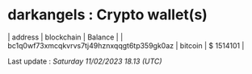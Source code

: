 # darkangels : Crypto wallet(s)

| address | blockchain | Balance |
| bc1q0wf73xmcqkvrvs7tj49hznxqqgt6tp359gk0az | bitcoin | $ 1514101 | 

Last update : _Saturday 11/02/2023 18.13 (UTC)_ 


